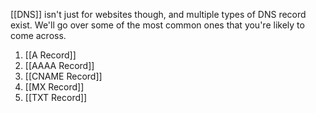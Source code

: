 [[DNS]] isn't just for websites though, and multiple types of DNS record exist. We'll go over some of the most common ones that you're likely to come across.

1. [[A Record]]
2. [[AAAA Record]]
3. [[CNAME Record]]
4. [[MX Record]]
5. [[TXT Record]]
